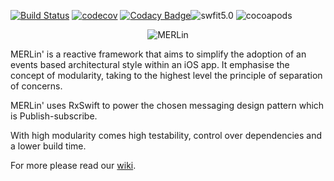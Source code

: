 [![Build Status](https://travis-ci.org/gringoireDM/MERLin.svg?branch=master)](https://travis-ci.org/gringoireDM/MERLin) [![codecov](https://codecov.io/gh/gringoireDM/MERLin/branch/master/graph/badge.svg)](https://codecov.io/gh/gringoireDM/MERLin) [![Codacy Badge](https://api.codacy.com/project/badge/Grade/e84770b28b9d4174bad2fae164afeee5)](https://www.codacy.com/app/gringoireDM/MERLin?utm_source=github.com&amp;utm_medium=referral&amp;utm_content=gringoireDM/MERLin&amp;utm_campaign=Badge_Grade)![swfit5.0](https://img.shields.io/badge/swift-5.0-orange.svg) ![cocoapods](https://cocoapod-badges.herokuapp.com/v/MERLin/badge.png)
<p align="center">
<img src="./MerlinLogo.png" alt="MERLin"/>
</p>

MERLin' is a reactive framework that aims to simplify the adoption of an events based architectural style within an iOS app. It emphasise the concept of modularity, taking to the highest level the principle of separation of concerns.

MERLin' uses RxSwift to power the chosen messaging design pattern which is Publish-subscribe.

With high modularity comes high testability, control over dependencies and a lower build time.

For more please read our [wiki](https://github.com/gringoireDM/MERLin/wiki).
